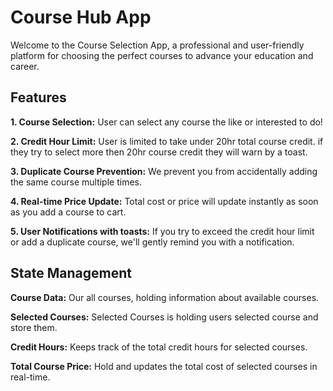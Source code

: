 # Course Hub App

Welcome to the Course Selection App, a professional and user-friendly platform for choosing the perfect courses to advance your education and career.

## Features

**1. Course Selection:**
User can select any course the like or interested to do!

**2. Credit Hour Limit:**
User is limited to take under 20hr total course credit. if they try to select more then 20hr course credit they will warn by a toast.

**3. Duplicate Course Prevention:**
We prevent you from accidentally adding the same course multiple times.

**4. Real-time Price Update:**
Total cost or price will update instantly as soon as you add a course to cart.

**5. User Notifications with toasts:**
If you try to exceed the credit hour limit or add a duplicate course, we'll gently remind you with a notification.

## State Management

**Course Data:**
Our all courses, holding information about available courses.

**Selected Courses:**
Selected Courses is holding users selected course and store them.

**Credit Hours:**
Keeps track of the total credit hours for selected courses.

**Total Course Price:**
Hold and updates the total cost of selected courses in real-time.
